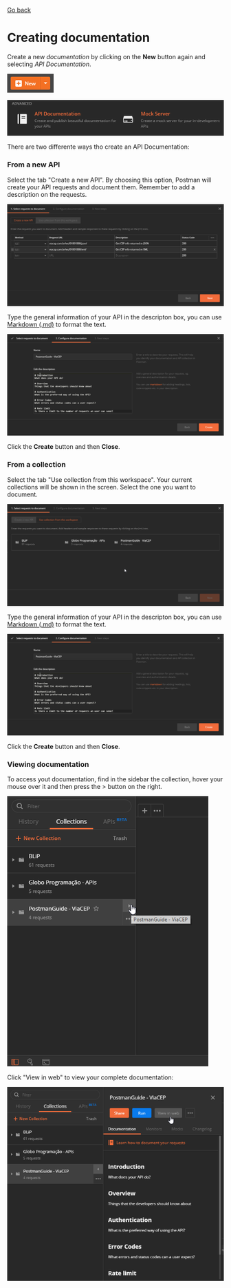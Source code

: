 [Go back](../README.md)

# Creating documentation
Create a new *documentation* by clicking on the **New** button again and selecting *API Documentation*. 

![alt-text](../IMG/NEW.PNG?raw=true)

![alt-text](../IMG/APIDocumentation.png?raw=true)

There are two differente ways tho create an API Documentation:

### From a new API

Select the tab "Create a new API". By choosing this option, Postman will create your API requests and document them. Remember to add a description on the requests.

![alt-text](../IMG/NewDocumentation.png?raw=true)

Type the general information of your API in the descripton box, you can use [Markdown (.md)](https://guides.github.com/features/mastering-markdown/) to format the text.

![alt-text](../IMG/ConfigureDocumentation.png?raw=true)

Click the **Create** button and then **Close**. 


### From a collection

Select the tab "Use collection from this workspace". Your current collections will be shown in the screen. Select the one you want to document.

![alt-text](../IMG/NewDocumentationWorkspace.png?raw=true)

Type the general information of your API in the descripton box, you can use [Markdown (.md)](https://guides.github.com/features/mastering-markdown/) to format the text.

![alt-text](../IMG/ConfigureDocumentation.png?raw=true)

Click the **Create** button and then **Close**. 


### Viewing documentation

To access yout documentation, find in the sidebar the collection, hover your mouse over it and then press the > button on the right. 

![alt-text](../IMG/ViewDocumentation.png?raw=true)

Click "View in web" to view your complete documentation:

![alt-text](../IMG/ViewDocumentationWeb.png?raw=true)